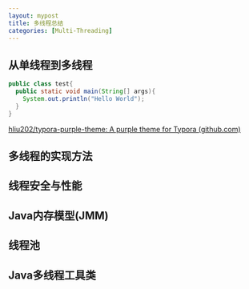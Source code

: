 ```yaml
---
layout: mypost
title: 多线程总结
categories: [Multi-Threading]
---
```

## 从单线程到多线程

```java
public class test{
  public static void main(String[] args){
    System.out.println("Hello World");
  }
}
```

[hliu202/typora-purple-theme: A purple theme for Typora (github.com)](https://github.com/hliu202/typora-purple-theme)

## 多线程的实现方法

## 线程安全与性能

## Java内存模型(JMM)

## 线程池

## Java多线程工具类

## 





